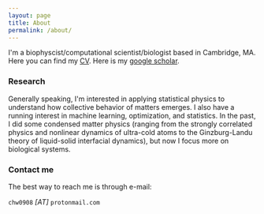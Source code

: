 ```yaml
---
layout: page
title: About
permalink: /about/
---
```



I'm a biophyscist/computational scientist/biologist based in Cambridge, MA. Here you can find my [CV](assets/CHW_CV.pdf). Here is my [google scholar](https://scholar.google.com/citations?user=_-ylxpYAAAAJ&hl=en). 



### Research ###

Generally speaking, I'm interested in applying statistical physics to understand how collective behavior of matters emerges. I also have a running interest in machine learning, optimization, and statistics. In the past, I did some condensed matter physics (ranging from the strongly correlated physics and nonlinear dynamics of ultra-cold atoms to the Ginzburg-Landu theory of liquid-solid interfacial dynamics), but now I focus more on biological systems.


### Contact me

The best way to reach me is through e-mail:

`chw0908` *[AT]* `protonmail.com`
